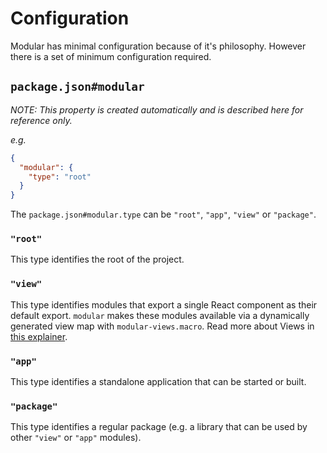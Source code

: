 # Configuration

Modular has minimal configuration because of it's philosophy. However there is a
set of minimum configuration required.

## `package.json#modular`

_NOTE: This property is created automatically and is described here for
reference only._

_e.g._

```json
{
  "modular": {
    "type": "root"
  }
}
```

The `package.json#modular.type` can be `"root"`, `"app"`, `"view"` or
`"package"`.

### `"root"`

This type identifies the root of the project.

### `"view"`

This type identifies modules that export a single React component as their
default export. `modular` makes these modules available via a dynamically
generated view map with `modular-views.macro`. Read more about Views in
[this explainer](/docs/views.md).

### `"app"`

This type identifies a standalone application that can be started or built.

### `"package"`

This type identifies a regular package (e.g. a library that can be used by other
`"view"` or `"app"` modules).
